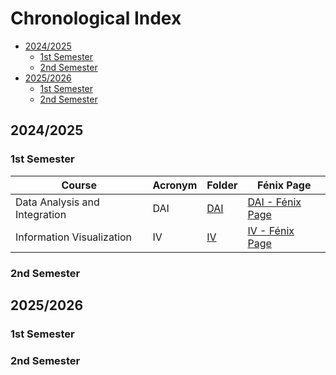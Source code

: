 # Chronological Index <!-- omit in toc -->

- [2024/2025](#20242025)
  - [1st Semester](#1st-semester)
  - [2nd Semester](#2nd-semester)
- [2025/2026](#20252026)
  - [1st Semester](#1st-semester-1)
  - [2nd Semester](#2nd-semester-1)


## 2024/2025

### 1st Semester

Course | Acronym | Folder | Fénix Page
------ | ------- | ------ | ----------
Data Analysis and Integration | DAI | [DAI](/courses/dai/) | [DAI - Fénix Page](https://fenix.tecnico.ulisboa.pt/cursos/meic-a/disciplina-curricular/564478961778812)
Information Visualization | IV | [IV](/courses/iv/) | [IV - Fénix Page](https://fenix.tecnico.ulisboa.pt/cursos/meic-a/disciplina-curricular/564478961778813)

### 2nd Semester

## 2025/2026

### 1st Semester

### 2nd Semester